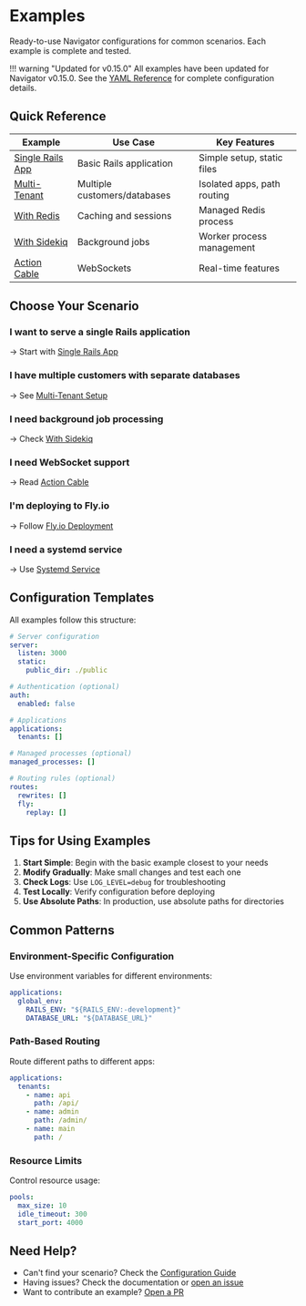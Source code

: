 # Examples

Ready-to-use Navigator configurations for common scenarios. Each example is complete and tested.

!!! warning "Updated for v0.15.0"
    All examples have been updated for Navigator v0.15.0. See the [YAML Reference](../configuration/yaml-reference.md) for complete configuration details.

## Quick Reference

| Example | Use Case | Key Features |
|---------|----------|--------------|
| [Single Rails App](single-tenant.md) | Basic Rails application | Simple setup, static files |
| [Multi-Tenant](multi-tenant.md) | Multiple customers/databases | Isolated apps, path routing |
| [With Redis](with-redis.md) | Caching and sessions | Managed Redis process |
| [With Sidekiq](with-sidekiq.md) | Background jobs | Worker process management |
| [Action Cable](action-cable.md) | WebSockets | Real-time features |

## Choose Your Scenario

### I want to serve a single Rails application
→ Start with [Single Rails App](single-tenant.md)

### I have multiple customers with separate databases
→ See [Multi-Tenant Setup](multi-tenant.md)

### I need background job processing
→ Check [With Sidekiq](with-sidekiq.md)

### I need WebSocket support
→ Read [Action Cable](action-cable.md)

### I'm deploying to Fly.io
→ Follow [Fly.io Deployment](fly-deployment.md)

### I need a systemd service
→ Use [Systemd Service](systemd.md)

## Configuration Templates

All examples follow this structure:

```yaml
# Server configuration
server:
  listen: 3000
  static:
    public_dir: ./public

# Authentication (optional)
auth:
  enabled: false

# Applications
applications:
  tenants: []

# Managed processes (optional)
managed_processes: []

# Routing rules (optional)
routes:
  rewrites: []
  fly:
    replay: []
```

## Tips for Using Examples

1. **Start Simple**: Begin with the basic example closest to your needs
2. **Modify Gradually**: Make small changes and test each one
3. **Check Logs**: Use `LOG_LEVEL=debug` for troubleshooting
4. **Test Locally**: Verify configuration before deploying
5. **Use Absolute Paths**: In production, use absolute paths for directories

## Common Patterns

### Environment-Specific Configuration

Use environment variables for different environments:

```yaml
applications:
  global_env:
    RAILS_ENV: "${RAILS_ENV:-development}"
    DATABASE_URL: "${DATABASE_URL}"
```

### Path-Based Routing

Route different paths to different apps:

```yaml
applications:
  tenants:
    - name: api
      path: /api/
    - name: admin
      path: /admin/
    - name: main
      path: /
```

### Resource Limits

Control resource usage:

```yaml
pools:
  max_size: 10
  idle_timeout: 300
  start_port: 4000
```

## Need Help?

- Can't find your scenario? Check the [Configuration Guide](../configuration/index.md)
- Having issues? Check the documentation or [open an issue](https://github.com/rubys/navigator/issues)
- Want to contribute an example? [Open a PR](https://github.com/rubys/navigator/pulls)
